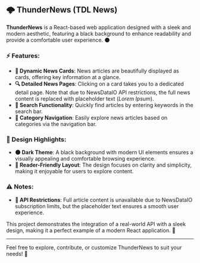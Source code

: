 ## 🌩️ **ThunderNews (TDL News)**  

**ThunderNews** is a React-based web application designed with a sleek and modern aesthetic, featuring a black background to enhance readability and provide a comfortable user experience. 🌑  

### ⚡ Features:  
- **📰 Dynamic News Cards**: News articles are beautifully displayed as cards, offering key information at a glance.  
- **🔍 Detailed News Pages**: Clicking on a card takes you to a dedicated detail page. Note that due to NewsDataIO API restrictions, the full news content is replaced with placeholder text (*Lorem Ipsum*).  
- **🔎 Search Functionality**: Quickly find articles by entering keywords in the search bar.  
- **📂 Category Navigation**: Easily explore news articles based on categories via the navigation bar.  

### 🎨 Design Highlights:  
- **🌑 Dark Theme**: A black background with modern UI elements ensures a visually appealing and comfortable browsing experience.  
- **📖 Reader-Friendly Layout**: The design focuses on clarity and simplicity, making it enjoyable for users to explore content.  

### ⚠️ Notes:  
- **🚫 API Restrictions**: Full article content is unavailable due to NewsDataIO subscription limits, but the placeholder text ensures a smooth user experience.  

This project demonstrates the integration of a real-world API with a sleek design, making it a perfect example of a modern React application. 🚀  

---  
Feel free to explore, contribute, or customize ThunderNews to suit your needs! 🌟
